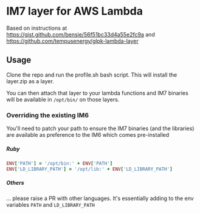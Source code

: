 # IM7 layer for AWS Lambda

Based on instructions at https://gist.github.com/bensie/56f51bc33d4a55e2fc9a and https://github.com/tempusenergy/glpk-lambda-layer

## Usage

Clone the repo and run the profile.sh bash script. This will install the layer.zip as a layer.

You can then attach that layer to your lambda functions and IM7 binaries will be available in `/opt/bin/` on those layers.

### Overriding the existing IM6

You'll need to patch your path to ensure the IM7 binaries (and the libraries) are available as preference to the IM6 which comes pre-installed

##### Ruby
``` ruby
ENV['PATH'] = '/opt/bin:' + ENV['PATH']
ENV['LD_LIBRARY_PATH'] = '/opt/lib:' + ENV['LD_LIBRARY_PATH']
```

##### Others
... please raise a PR with other languages. It's essentially adding to the env variables `PATH` and `LD_LIBRARY_PATH`

